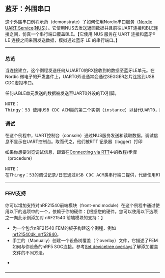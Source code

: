 <h2>蓝牙：外围串口</h2>
<p>这个外围串口例程示范（demonstrate）了如何使用Nordic串口服务（<a href="https://developer.nordicsemi.com/nRF_Connect_SDK/doc/1.7.1/nrf/libraries/bluetooth_services/services/nus.html#nus-service-readme">Nordic UART Service(NUS)</a>）。它使用NUS去发送返回数据并且前往UART连接和BLE连接之间，仿真一个串行端口覆盖BLE。【它使用 NUS 服务在 UART 连接和蓝牙® LE 连接之间来回发送数据，模拟通过蓝牙 LE 的串行端口。】</p>
<hr>

<h3>总览</h3>
<p>当连接建立，这个例程发送任何从UART0的RX接收到的数据至蓝牙LE单元。在Nordic 微电子的开发套件上，UART0外设通常会通过SEGGER芯片连接到USB CDC虚拟串口。</p>
<p>任何从BLE单元发送的数据被发送至UART0外设的TX引脚。</p>
<pre>NOTE：
Thingy：53 使用USB CDC ACM类的第二个实例（instance）以替代UART0，因为它没有内置的SEGGER芯片用于门控UART0。</pre>

<h3>调试</h3>
<p>在这个例程中，UART控制台（console）通过NUS服务发送和读取数据。调试信息不显示在UART控制台。取而代之，他们被RTT 记录器（logger）打印</p>
<p>如果你想要浏览调试信息，跟着在<a href="https://developer.nordicsemi.com/nRF_Connect_SDK/doc/1.7.1/nrf/gs_testing.html#testing-rtt-connect">Connecting via RTT</a>中的教程/步骤（procedure）</p>
<pre>NOTE：
在Thingy：53的调试记录/日志通过USB CDC ACM类串行端口提供，代替使用RTT。</pre>
<hr>

<h3>FEM支持</h3>
<p>你可以增加支持对nRF21540前端模块（front-end module）在这个例程中通过使用以下的选项中的一个，依赖于你的硬件：【根据您的硬件，您可以使用以下选项之一向此示例添加对 nRF21540 前端模块的支持：】</p>
<ul>
  <li>为一个包含nRF21540 FEM的板子构建这个例程，例如<a href="https://developer.nordicsemi.com/nRF_Connect_SDK/doc/1.7.1/zephyr/boards/arm/nrf21540dk_nrf52840/doc/index.html#nrf21540dk-nrf52840">nrf21540dk_nrf52840</a>。</li>
  <li>手工的（Manually）创建一个设备树覆盖（？overlay）文件，它描述了FEM如何与你设备的nRF5 SOC连接。参考<a href="https://developer.nordicsemi.com/nRF_Connect_SDK/doc/1.7.1/zephyr/guides/dts/howtos.html#set-devicetree-overlays">Set devicetree overlays</a>了解添加覆盖文件的不同方法。</li>
  <li><p></p>
    <pre></pre>
    <p></p></li>
</ul>
<p></p>
<p></p>

<h3></h3>
<p></p>
<p></p>

<h3></h3>
<p></p>
<p></p>
<hr>

<h3></h3>
<p></p>
<table>
  <!-- daixu -->
